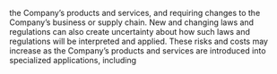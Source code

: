 the  Company’s  products  and  services,  and  requiring  changes  to  the  Company’s  business  or  supply  chain.  New  and  changing
laws  and  regulations  can  also  create  uncertainty  about  how  such  laws  and  regulations  will  be  interpreted  and  applied.  These
risks  and  costs  may  increase  as  the  Company’s  products  and  services  are  introduced  into  specialized  applications,  including